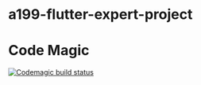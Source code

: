 # a199-flutter-expert-project

# Code Magic
[![Codemagic build status](https://api.codemagic.io/apps/62c727ace835a0dfabc511e3/62c727ace835a0dfabc511e2/status_badge.svg)](https://codemagic.io/apps/62c727ace835a0dfabc511e3/62c727ace835a0dfabc511e2/latest_build)
